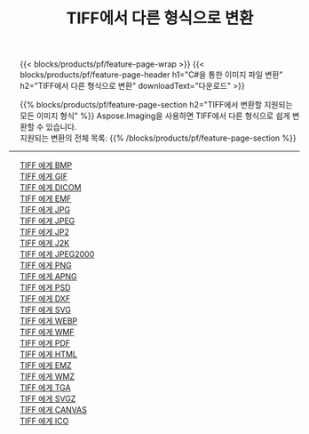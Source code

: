 ﻿---
title: TIFF에서 다른 형식으로 변환 
weight: 3920
url: /ko/java/conversion/from/tiff 
lang: ko
langdirlevel: 2
locales: zh-hans,ja,it,ru,de,es,fr,nl,id,lt,pl,pt,vi,tr,ko,zh-hant,ar,hi,th,sv,cs,uk,he
description: Aspose.Imaging을 사용하면 TIFF에서 다른 형식으로 쉽게 변환할 수 있습니다.
---

{{< blocks/products/pf/feature-page-wrap >}}
{{< blocks/products/pf/feature-page-header h1="C#을 통한 이미지 파일 변환" h2="TIFF에서 다른 형식으로 변환" downloadText="다운로드" >}}


{{% blocks/products/pf/feature-page-section  h2="TIFF에서 변환할 지원되는 모든 이미지 형식" %}}
Aspose.Imaging을 사용하면 TIFF에서 다른 형식으로 쉽게 변환할 수 있습니다.
<br/>
지원되는 변환의 전체 목록:
{{% /blocks/products/pf/feature-page-section %}}
<div class="container-fluid productfamilypage bg-gray">
    <div class="convertypes bg-gray agp-content section">
        <div class="container">
		<hr style="margin-left:-20px;"/>
		<div class="row other-converters">
		    <div class='col-md-2 other-converter remove-lp remove-rp'><a href="/imaging/ko/java/conversion/tiff-to-bmp" >TIFF 에게 BMP</a></div><div class='col-md-2 other-converter remove-lp remove-rp'><a href="/imaging/ko/java/conversion/tiff-to-gif" >TIFF 에게 GIF</a></div><div class='col-md-2 other-converter remove-lp remove-rp'><a href="/imaging/ko/java/conversion/tiff-to-dicom" >TIFF 에게 DICOM</a></div><div class='col-md-2 other-converter remove-lp remove-rp'><a href="/imaging/ko/java/conversion/tiff-to-emf" >TIFF 에게 EMF</a></div><div class='col-md-2 other-converter remove-lp remove-rp'><a href="/imaging/ko/java/conversion/tiff-to-jpg" >TIFF 에게 JPG</a></div><div class='col-md-2 other-converter remove-lp remove-rp'><a href="/imaging/ko/java/conversion/tiff-to-jpeg" >TIFF 에게 JPEG</a></div><div class='col-md-2 other-converter remove-lp remove-rp'><a href="/imaging/ko/java/conversion/tiff-to-jp2" >TIFF 에게 JP2</a></div><div class='col-md-2 other-converter remove-lp remove-rp'><a href="/imaging/ko/java/conversion/tiff-to-j2k" >TIFF 에게 J2K</a></div><div class='col-md-2 other-converter remove-lp remove-rp'><a href="/imaging/ko/java/conversion/tiff-to-jpeg2000" >TIFF 에게 JPEG2000</a></div><div class='col-md-2 other-converter remove-lp remove-rp'><a href="/imaging/ko/java/conversion/tiff-to-png" >TIFF 에게 PNG</a></div><div class='col-md-2 other-converter remove-lp remove-rp'><a href="/imaging/ko/java/conversion/tiff-to-apng" >TIFF 에게 APNG</a></div><div class='col-md-2 other-converter remove-lp remove-rp'><a href="/imaging/ko/java/conversion/tiff-to-psd" >TIFF 에게 PSD</a></div><div class='col-md-2 other-converter remove-lp remove-rp'><a href="/imaging/ko/java/conversion/tiff-to-dxf" >TIFF 에게 DXF</a></div><div class='col-md-2 other-converter remove-lp remove-rp'><a href="/imaging/ko/java/conversion/tiff-to-svg" >TIFF 에게 SVG</a></div><div class='col-md-2 other-converter remove-lp remove-rp'><a href="/imaging/ko/java/conversion/tiff-to-webp" >TIFF 에게 WEBP</a></div><div class='col-md-2 other-converter remove-lp remove-rp'><a href="/imaging/ko/java/conversion/tiff-to-wmf" >TIFF 에게 WMF</a></div><div class='col-md-2 other-converter remove-lp remove-rp'><a href="/imaging/ko/java/conversion/tiff-to-pdf" >TIFF 에게 PDF</a></div><div class='col-md-2 other-converter remove-lp remove-rp'><a href="/imaging/ko/java/conversion/tiff-to-html" >TIFF 에게 HTML</a></div><div class='col-md-2 other-converter remove-lp remove-rp'><a href="/imaging/ko/java/conversion/tiff-to-emz" >TIFF 에게 EMZ</a></div><div class='col-md-2 other-converter remove-lp remove-rp'><a href="/imaging/ko/java/conversion/tiff-to-wmz" >TIFF 에게 WMZ</a></div><div class='col-md-2 other-converter remove-lp remove-rp'><a href="/imaging/ko/java/conversion/tiff-to-tga" >TIFF 에게 TGA</a></div><div class='col-md-2 other-converter remove-lp remove-rp'><a href="/imaging/ko/java/conversion/tiff-to-svgz" >TIFF 에게 SVGZ</a></div><div class='col-md-2 other-converter remove-lp remove-rp'><a href="/imaging/ko/java/conversion/tiff-to-canvas" >TIFF 에게 CANVAS</a></div><div class='col-md-2 other-converter remove-lp remove-rp'><a href="/imaging/ko/java/conversion/tiff-to-ico" >TIFF 에게 ICO</a></div>
                </div>
        </div>
    </div>
</div>
<br/>


